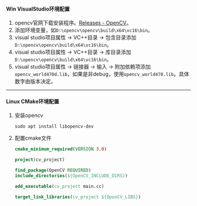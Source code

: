 ```

```

#### Win VisualStudio环境配置

1. opencv官网下载安装程序。[Releases - OpenCV](https://opencv.org/releases/)。
2. 添加环境变量，如`D:\opencv\opencv\build\x64\vc16\bin`。
3. visual studio项目属性 -> VC++目录 -> 包含目录添加 `D:\opencv\opencv\build\x64\vc16\bin`。
4. visual studio项目属性 -> VC++目录 -> 库目录添加 `D:\opencv\opencv\build\x64\vc16\bin`。
5. visual studio项目属性 -> 链接器 -> 输入 -> 附加依赖项添加 `opencv_world470d.lib`，如果是非debug，使用`opencv_world470.lib`。具体数字由版本决定。

---

#### Linux CMake环境配置

1. 安装opencv

   ```shell
   sudo apt install libopencv-dev
   ```

2. 配置cmake文件

   ```cmake
   cmake_minimum_required(VERSION 3.0)
   
   project(cv_project)
   
   find_package(OpenCV REQUIRED)
   include_directories(${OpenCV_INCLUDE_DIRS})
   
   add_executable(cv_project main.cc)
   
   target_link_libraries(cv_project ${OpenCV_LIBS})
   
   ```

   